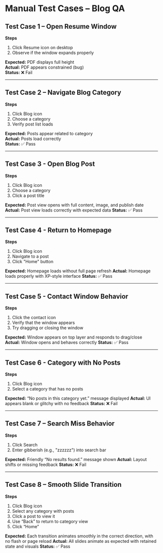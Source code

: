 # Manual Test Cases – Blog QA

## Test Case 1 – Open Resume Window
**Steps**  
1. Click Resume icon on desktop  
2. Observe if the window expands properly

**Expected:** PDF displays full height  
**Actual:** PDF appears constrained (bug)  
**Status:** ❌ Fail

---

## Test Case 2 – Navigate Blog Category
**Steps**  
1. Click Blog icon  
2. Choose a category  
3. Verify post list loads

**Expected:** Posts appear related to category  
**Actual:** Posts load correctly  
**Status:** ✅ Pass

---

## Test Case 3 - Open Blog Post
**Steps**
1. Click Blog icon
2. Choose a category
3. Click a post title 

**Expected:** Post view opens with full content, image, and publish date
**Actual:** Post view loads correctly with expected data 
**Status:** ✅ Pass

---

## Test Case 4 - Return to Homepage
**Steps**
1. Click Blog icon
2. Navigate to a post
3. Click "Home" button  

**Expected:** Homepage loads without full page refresh
**Actual:** Homepage loads properly with XP-style interface
**Status:** ✅ Pass 

---

## Test Case 5 - Contact Window Behavior 
**Steps**
1. Click the contact icon
2. Verify that the window appears
3. Try dragging or closing the window  

**Expected:** Window appears on top layer and responds to drag/close
**Actual:** Window opens and behaves correctly
**Status:** ✅ Pass

---

## Test Case 6 - Category with No Posts
**Steps**
1. Click Blog icon
2. Select a category that has no posts 

**Expected:** “No posts in this category yet.” message displayed
**Actual:** UI appears blank or glitchy with no feedback
**Status:** ❌ Fail

---

## Test Case 7 – Search Miss Behavior
**Steps**
1. Click Search
2. Enter gibberish (e.g., "zzzzzz") into search bar

**Expected:** Friendly “No results found.” message shown
**Actual:** Layout shifts or missing feedback
**Status:** ❌ Fail

---

## Test Case 8 – Smooth Slide Transition
**Steps**

1. Click Blog icon
2. Select any category with posts
3. Click a post to view it
4. Use “Back” to return to category view
5. Click “Home”

**Expected:** Each transition animates smoothly in the correct direction, with no flash or page reload
**Actual:** All slides animate as expected with retained state and visuals
**Status:** ✅ Pass